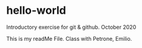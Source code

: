# hello-world
Introductory exercise for git &amp; github. October 2020

This is my readMe File. 
Class with Petrone, Emilio.
